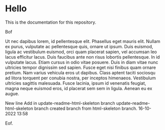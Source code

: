 # Hello
This is the documentation for this repository.

Bof

Ut nec dapibus lorem, id pellentesque elit. Phasellus eget mauris elit. Nullam ex purus, vulputate ac pellentesque quis, ornare ut ipsum. Duis euismod, ligula ac vestibulum euismod, orci quam placerat sapien, vel accumsan leo lacus efficitur lacus. Duis faucibus ante non risus lobortis pellentesque. In id vulputate lacus. Etiam cursus in odio vitae posuere. Duis in diam vitae nunc ultricies tempor dignissim sed sapien. Fusce eget nisi finibus quam ornare pretium. Nam varius vehicula eros ut dapibus. Class aptent taciti sociosqu ad litora torquent per conubia nostra, per inceptos himenaeos. Vestibulum ultricies sagittis malesuada. Fusce lacinia, ipsum id venenatis feugiat, magna neque euismod eros, id placerat sem sem in ligula. Aenean eu ex augue.

New line Add in update-readme-html-skeleton branch
update-readme-html-skeleton branch created branch from html-skeleton branch. 16-10-2022 13:58

Eof.

